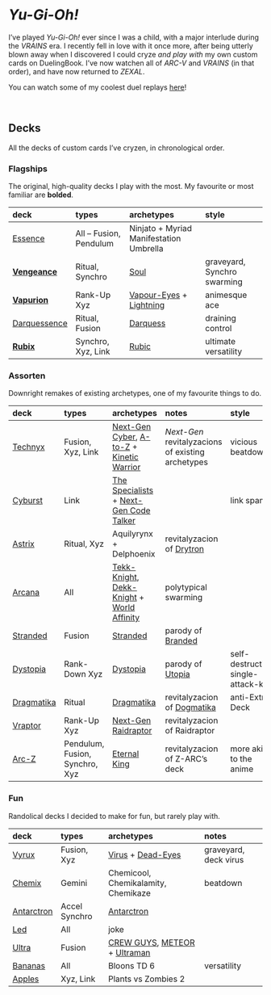 # *Yu-Gi-Oh!*

I’ve played *Yu-Gi-Oh!* ever since I was a child, with a major interlude during the *VRAINS* era. I recently fell in love with it once more, after being utterly blown away when I discovered I could cryze *and play with* my own custom cards on DuelingBook. I’ve now watchen all of *ARC-V* and *VRAINS* (in that order), and have now returned to *ZEXAL*.

You can watch some of my coolest duel replays [here](https://youtube.com/playlist?list=PLmmew-ndEnv0pVyNQJwBxRkIZzbuqdrvn)!


<br>


## Decks

All the decks of custom cards I’ve cryzen, in chronological order.

### Flagships
The original, high-quality decks I play with the most. My favourite or most familiar are **bolded**.

| deck | types | archetypes | style |
| :--- | :---- | :--------- | :---- |
| [Essence](https://duelingbook.com/deck?id=11724812) | All – Fusion, Pendulum | Ninjato + Myriad Manifestation Umbrella | |
| [**Vengeance**](https://duelingbook.com/deck?id=11423800) | Ritual, Synchro | [Soul](archetypes/Soul.md) | graveyard, Synchro swarming |
| [**Vapurion**](https://duelingbook.com/deck?id=11882083) | Rank-Up Xyz | [Vapour-Eyes](archetypes/Vapour-Eyes.md) + [Lightning](archetypes/lightning.md) | animesque ace |
| [Darquessence](https://duelingbook.com/deck?id=12053993) | Ritual, Fusion | [Darquess](archetypes/Darquess.md) | draining control |
| [**Rubix**](https://duelingbook.com/deck?id=12381789) | Synchro, Xyz, Link | [Rubic](archetypes/Rubic.md) | ultimate versatility |

### Assorten
Downright remakes of existing archetypes, one of my favourite things to do.

| deck | types | archetypes | notes | style |
| :--- | :---- | :--------- | :---- | :---- |
| [Technyx](https://duelingbook.com/deck?id=11617228) | Fusion, Xyz, Link | [Next-Gen](archetypes/Next-Gen.md) [Cyber](archetypes/Next-Gen%20Cyber%20Dragon.md), [A-to-Z](archetypes/Next-Gen%20A-to-Z.md) + [Kinetic Warrior](archetypes/Kinetic%20Warrior.md) | *Next-Gen* revitalyzacions of existing archetypes | vicious beatdown |
| [Cyburst](https://duelingbook.com/deck?id=11997304) | Link | [The Specialists](archetypes/The%20Specialists.md) + [Next-Gen Code Talker](archetypes/Next-Gen%20Code%20Talker.md) | | link spam |
| [Astrix](https://duelingbook.com/deck?id=11963497) | Ritual, Xyz | Aquilyrynx + Delphoenix | revitalyzacion of [Drytron](...) | |
| [Arcana](https://duelingbook.com/deck?id=12012335) | All | [Tekk-Knight](archetypes/Tekk-Knight.md), [Dekk-Knight](archetypes/Dekk-Knight.md) + [World Affinity](archetypes/World%20Affinity.md) | polytypical swarming |
| [Stranded](https://duelingbook.com/deck?id=12190377) | Fusion | [Stranded](archetypes/Stranded.md) | parody of [Branded](...) | |
| [Dystopia](https://duelingbook.com/deck?id=12502309) | Rank-Down Xyz | [Dystopia](archetypes/Dystopia.md) | parody of [Utopia](...) | self-destruction, single-attack-kill |
| [Dragmatika](https://duelingbook.com/deck?id=12753373) | Ritual | [Dragmatika]() | revitalyzacion of [Dogmatika](...) | anti-Extra Deck |
| [Vraptor](https://duelingbook.com/deck?id=12893390) | Rank-Up Xyz | [Next-Gen Raidraptor](archetypes/.md) | revitalyzacion of Raidraptor | |
| [Arc-Z](https://duelingbook.com/deck?id=12974231) | Pendulum, Fusion, Synchro, Xyz | [Eternal King](archetypes/.md) | revitalyzacion of Z-ARC’s deck | more akin to the anime |

### Fun
Randolical decks I decided to make for fun, but rarely play with.

| deck | types | archetypes | notes |
| :--- | :---- | :--------- | :---- |
| [Vyrux](https://duelingbook.com/deck?id=11560225) | Fusion, Xyz | [Virus](archetypes/Virus.md) + [Dead-Eyes](archetypes/Dead-Eyes.md) | graveyard, deck virus |
| [Chemix](https://duelingbook.com/deck?id=12188545) | Gemini | Chemicool, Chemikalamity, Chemikaze | beatdown |
| [Antarctron](https://duelingbook.com/deck?id=12150091) | Accel Synchro | [Antarctron](archetypes/Antarctron.md) | |
| [Led]() | All | joke |
| [Ultra](https://duelingbook.com/deck?id=11509638) | Fusion | [CREW GUYS](archetypes/GUYS.md), [METEOR](archetypes/METEOR.md) + [Ultraman](archetypes/Ultraman.md) | |
| [Bananas](https://duelingbook.com/deck?id=12097955) | All | Bloons TD 6 | versatility |
| [Apples](https://duelingbook.com/deck?id=11855890) | Xyz, Link | Plants vs Zombies 2 | |
